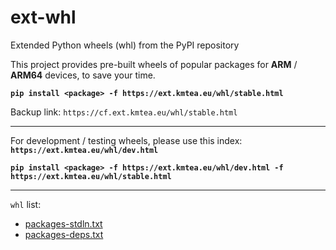 # ext-whl
Extended Python wheels (whl) from the PyPI repository

This project provides pre-built wheels of popular packages for **ARM** / **ARM64** devices,
to save your time.

**`pip install <package> -f https://ext.kmtea.eu/whl/stable.html`**

Backup link: `https://cf.ext.kmtea.eu/whl/stable.html`

---

For development / testing wheels, please use this index:
**`https://ext.kmtea.eu/whl/dev.html`**

**`pip install <package> -f https://ext.kmtea.eu/whl/dev.html -f https://ext.kmtea.eu/whl/stable.html`**

---

`whl` list:
* [packages-stdln.txt](docker/packages-stdln.txt)
* [packages-deps.txt](docker/packages-deps.txt)
